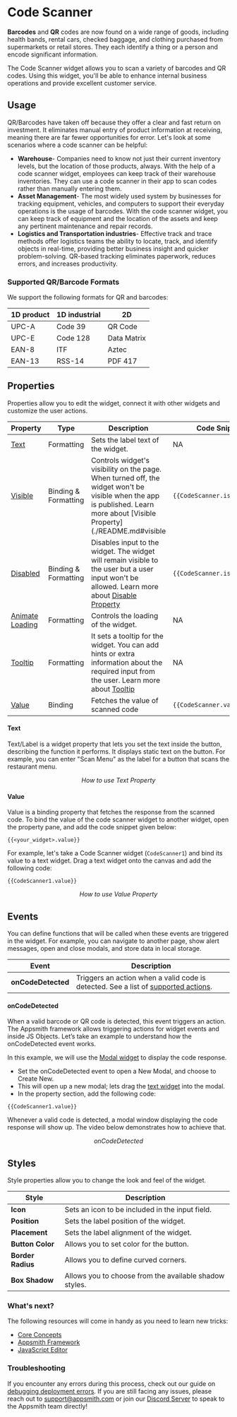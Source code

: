# Code Scanner

**Barcodes** and **QR** codes are now found on a wide range of goods, including health bands, rental cars, checked baggage, and clothing purchased from supermarkets or retail stores. They each identify a thing or a person and encode significant information.

The Code Scanner widget allows you to scan a variety of barcodes and QR codes. Using this widget, you'll be able to enhance internal business operations and provide excellent customer service.

## Usage

QR/Barcodes have taken off because they offer a clear and fast return on investment. It eliminates manual entry of product information at receiving, meaning there are far fewer opportunities for error. Let's look at some scenarios where a code scanner can be helpful:

* **Warehouse**- Companies need to know not just their current inventory levels, but the location of those products, always. With the help of a code scanner widget, employees can keep track of their warehouse inventories. They can use a code scanner in their app to scan codes rather than manually entering them.
* **Asset Management**- The most widely used system by businesses for tracking equipment, vehicles, and computers to support their everyday operations is the usage of barcodes. With the code scanner widget, you can keep track of equipment and the location of the assets and keep any pertinent maintenance and repair records.
* **Logistics and Transportation industries**- Effective track and trace methods offer logistics teams the ability to locate, track, and identify objects in real-time, providing better business insight and quicker problem-solving. QR-based tracking eliminates paperwork, reduces errors, and increases productivity.

### Supported QR/Barcode Formats

We support the following formats for QR and barcodes:

| 1D product | 1D industrial | 2D          |
| ---------- | ------------- | ----------- |
| UPC-A      | Code 39       | QR Code     |
| UPC-E      | Code 128      | Data Matrix |
| EAN-8      | ITF           | Aztec       |
| EAN-13     | RSS-14        | PDF 417     |

## Properties

Properties allow you to edit the widget, connect it with other widgets and customize the user actions.

| Property                                                       | Type                 | Description                                                                                                                                                                                        | Code Snippet                 |
| -------------------------------------------------------------- | -------------------- | -------------------------------------------------------------------------------------------------------------------------------------------------------------------------------------------------- | ---------------------------- |
| [Text](code-scanner.md#text) | Formatting  | Sets the label text of the widget. | NA                           |
| [Visible](./README.md#visible)   | Binding & Formatting | Controls widget's visibility on the page. When turned off, the widget won't be visible when the app is published. Learn more about [Visible Property](./README.md#visible | `{{CodeScanner.isVisible}}`  |
| [Disabled](./README.md#disabled)                                        | Binding & Formatting | Disables input to the widget. The widget will remain visible to the user but a user input won't be allowed. Learn more about [Disable Property](./README.md#disabled)       | `{{CodeScanner.isDisabled}}` |
| [Animate Loading](./README.md) | Formatting  | Controls the loading of the widget.  | NA   |
| [Tooltip](./README.md#tooltip) | Formatting  | It sets a tooltip for the widget. You can add hints or extra information about the required input from the user. Learn more about [Tooltip](./README.md#tooltip) | NA  |
| [Value](code-scanner.md#value)  | Binding   | Fetches the value of scanned code   | `{{CodeScanner.value}}`  |

#### Text

Text/Label is a widget property that lets you set the text inside the button, describing the function it performs. It displays static text on the button. For example, you can enter "Scan Menu" as the label for a button that scans the restaurant menu.

<figure>
  <object data="https://www.youtube.com/embed/o80-IKcXAVQ?autoplay=0" width='750px' height='400px'></object> 
  <figcaption align="center"><i>How to use Text Property</i></figcaption>
</figure>

#### Value

Value is a binding property that fetches the response from the scanned code. To bind the value of the code scanner widget to another widget, open the property pane, and add the code snippet given below:

```
{{<your_widget>.value}}
```

For example, let's take a Code Scanner widget (`CodeScanner1`) and bind its value to a text widget. Drag a text widget onto the canvas and add the following code:

```
{{CodeScanner1.value}}
```

<figure>
  <object data="https://www.youtube.com/embed/zfkpIzaiTX0?autoplay=0" width='750px' height='400px'></object> 
  <figcaption align="center"><i>How to use Value Property</i></figcaption>
</figure>

## Events

You can define functions that will be called when these events are triggered in the widget. For example, you can navigate to another page, show alert messages, open and close modals, and store data in local storage.

| Event              | Description                                                                                                                                                 |
| ------------------ | ----------------------------------------------------------------------------------------------------------------------------------------------------------- |
| **onCodeDetected** | Triggers an action when a valid code is detected. See a list of [supported actions](./../appsmith-framework/widget-actions/README.md). |

#### onCodeDetected

When a valid barcode or QR code is detected, this event triggers an action.  The Appsmith framework allows triggering actions for widget events and inside JS Objects. Let’s take an example to understand how the onCodeDetected event works.

In this example, we will use the [Modal widget](./modal.md) to display the code response.

* Set the onCodeDetected event to open a New Modal, and choose to Create New.
* This will open up a new modal; lets drag the [text widget](./text.md) into the modal.
* In the property section, add the following code:

```
{{CodeScanner1.value}}
```

Whenever a valid code is detected, a modal window displaying the code response will show up. The video below demonstrates how to achieve that.

<figure>
  <object data="https://www.youtube.com/embed/_2p1bMbdk6U?autoplay=0" width='750px' height='400px'></object> 
  <figcaption align="center"><i>onCodeDetected</i></figcaption>
</figure>

## Styles

Style properties allow you to change the look and feel of the widget.

| Style             | Description                                            |
| ----------------- | ------------------------------------------------------ |
| **Icon**          | Sets an icon to be included in the input field.        |
| **Position**      | Sets the label position of the widget.                 |
| **Placement**     | Sets the label alignment of the widget.                |
| **Button Color**  | Allows you to set color for the button.                |
| **Border Radius** | Allows you to define curved corners.                   |
| **Box Shadow**    | Allows you to choose from the available shadow styles. |

### What's next?

The following resources will come in handy as you need to learn new tricks:

* [Core Concepts](./../../core-concepts/connecting-to-data-sources/README.md)
* [Appsmith Framework](./../appsmith-framework/README.md)
* [JavaScript Editor](../../core-concepts/writing-code/javascript-editor-beta/)

### Troubleshooting

If you encounter any errors during this process, check out our guide on [debugging deployment errors](./../../help-and-support/troubleshooting-guide/deployment-errors.md). If you are still facing any issues, please reach out to support@appsmith.com or join our [Discord Server](https://discord.com/invite/rBTTVJp) to speak to the Appsmith team directly!
